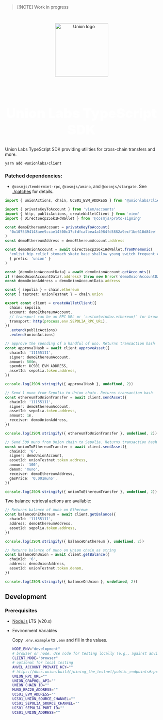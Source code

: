 > [!NOTE] Work in progress

<br />

<p align="center">
  <img width="175" src="https://union.build/logo.svg" alt="Union logo" />
</p>
<br />
<p align="center">
  <!-- <a href="https://npmjs.com/package/@unionlabs/client"><img src="https://img.shields.io/npm/v/@unionlabs/client.svg" alt="npm package"></a> -->
</p>

<h1 align="center" style="font-size: 2.75rem; font-weight: 900; color: white;">Union Labs TypeScript SDK</h1>

Union Labs TypeScript SDK providing utilities for cross-chain transfers and more.

```sh
yarn add @unionlabs/client
```

### Patched dependencies:

- `@cosmjs/tendermint-rpc`, `@cosmjs/amino`, and `@cosmjs/stargate`. See [./patches](./patches) for details.

```ts
import { unionActions, chain, UCS01_EVM_ADDRESS } from '@unionlabs/client'

import { privateKeyToAccount } from 'viem/accounts'
import { http, publicActions, createWalletClient } from 'viem'
import { DirectSecp256k1HdWallet } from '@cosmjs/proto-signing'

const demoEthereumAccount = privateKeyToAccount(
  '0x1075394148aee9ccae14500c37cfdfca7bea4a4984fd5882a9ecf1be610d84ee'
)
const demoEthereumAddress = demoEthereumAccount.address

const demoUnionAccount = await DirectSecp256k1HdWallet.fromMnemonic(
  'enlist hip relief stomach skate base shallow young switch frequent cry park',
  { prefix: 'union' }
)

const [demoUnionAccountData] = await demoUnionAccount.getAccounts()
if (!demoUnionAccountData?.address) throw new Error('demoUnionAccountData is undefined')
const demoUnionAddress = demoUnionAccountData.address

const { sepolia } = chain.ethereum
const { testnet: unionTestnet } = chain.union

export const client = createWalletClient({
  chain: sepolia,
  account: demoEthereumAccount,
  // transport can be an RPC URL or `custom(window.ethereum)` for browser
  transport: http(process.env.SEPOLIA_RPC_URL),
})
  .extend(publicActions)
  .extend(unionActions)

// approve the spending of a handful of uno. Returns transaction hash
const approvalHash = await client.approveAsset({
  chainId: '11155111',
  signer: demoEthereumAccount,
  amount: 500n,
  spender: UCS01_EVM_ADDRESS,
  assetId: sepolia.token.address,
})

console.log(JSON.stringify({ approvalHash }, undefined, 2))

// Send 1 muno from Sepolia to Union chain. Returns transaction hash
const ethereumToUnionTransfer = await client.sendAsset({
  chainId: '11155111',
  signer: demoEthereumAccount,
  assetId: sepolia.token.address,
  amount: 1n,
  receiver: demoUnionAddress,
})

console.log(JSON.stringify({ ethereumToUnionTransfer }, undefined, 2))

// Send 500 muno from Union chain to Sepolia. Returns transaction hash
const unionToEthereumTransfer = await client.sendAsset({
  chainId: '6',
  signer: demoUnionAccount,
  assetId: unionTestnet.token.address,
  amount: '100',
  denom: 'muno',
  receiver: demoEthereumAddress,
  gasPrice: '0.001muno',
})

console.log(JSON.stringify({ unionToEthereumTransfer }, undefined, 2))
```

Two balance retrieval actions are available:

```ts
// Returns balance of muno on Ethereum
const balanceOnEthereum = await client.getBalance({
  chainId: '11155111',
  address: demoEthereumAddress,
  assetId: sepolia.token.address,
})

console.log(JSON.stringify({ balanceOnEthereum }, undefined, 2))

// Returns balance of muno on Union chain as string
const balanceOnUnion = await client.getBalance({
  chainId: '6',
  address: demoUnionAddress,
  assetId: unionTestnet.token.denom,
})

console.log(JSON.stringify({ balanceOnUnion }, undefined, 2))
```

## Development

### Prerequisites

- [Node.js](https://nodejs.org/en/) LTS (v20.x)
- Environment Variables

  Copy `.env.example` to `.env` and fill in the values.

  ```sh
  NODE_ENV="development"
  # browser or node. Use node for testing locally (e.g., against anvil account)
  CLIENT_MODE="browser"
  # optional for local testing
  ANVIL_ACCOUNT_PRIVATE_KEY=""
  # https://docs.union.build/joining_the_testnet/public_endpoints#rpc
  UNION_RPC_URL=""
  UNION_GRAPHQL_API=""
  UNION_CHAIN_ID=""
  MUNO_ERC20_ADDRESS=""
  UCS01_EVM_ADDRESS=""
  UCS01_UNION_SOURCE_CHANNEL=""
  UCS01_SEPOLIA_SOURCE_CHANNEL=""
  UCS01_SEPOLIA_PORT_ID=""
  UCS01_UNION_ADDRESS=""
  ```
